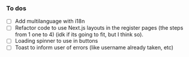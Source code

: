 ### To dos

- [ ] Add multilanguage with i18n
- [ ] Refactor code to use Next.js layouts in the register pages (the steps from 1 one to 4) (idk if its going to fit, but I think so).
- [ ] Loading spinner to use in buttons
- [ ] Toast to inform user of errors (like username already taken, etc)
